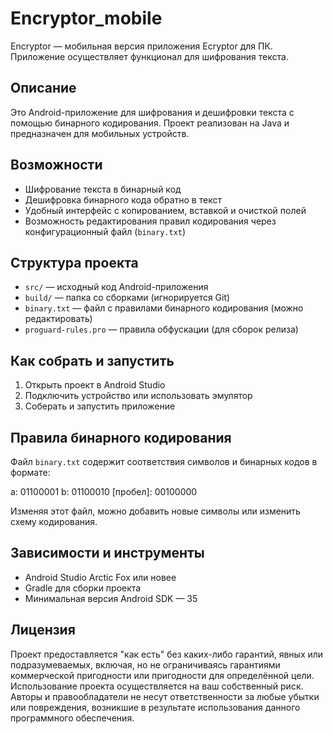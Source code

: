 # Encryptor_mobile

Encryptor — мобильная версия приложения Ecryptor для ПК.
Приложение осуществляет функционал для шифрования текста.

## Описание

Это Android-приложение для шифрования и дешифровки текста с помощью бинарного кодирования.
Проект реализован на Java и предназначен для мобильных устройств.

## Возможности

- Шифрование текста в бинарный код  
- Дешифровка бинарного кода обратно в текст  
- Удобный интерфейс с копированием, вставкой и очисткой полей  
- Возможность редактирования правил кодирования через конфигурационный файл (`binary.txt`)

## Структура проекта

- `src/` — исходный код Android-приложения  
- `build/` — папка со сборками (игнорируется Git)  
- `binary.txt` — файл с правилами бинарного кодирования (можно редактировать)  
- `proguard-rules.pro` — правила обфускации (для сборок релиза)

## Как собрать и запустить

1. Открыть проект в Android Studio  
2. Подключить устройство или использовать эмулятор  
3. Соберать и запустить приложение

## Правила бинарного кодирования

Файл `binary.txt` содержит соответствия символов и бинарных кодов в формате:

a: 01100001
b: 01100010
[пробел]: 00100000

Изменяя этот файл, можно добавить новые символы или изменить схему кодирования.

## Зависимости и инструменты

- Android Studio Arctic Fox или новее  
- Gradle для сборки проекта  
- Минимальная версия Android SDK — 35

## Лицензия

Проект предоставляется "как есть" без каких-либо гарантий, явных или подразумеваемых, включая, но не ограничиваясь гарантиями коммерческой пригодности или пригодности для определённой цели.
Использование проекта осуществляется на ваш собственный риск. Авторы и правообладатели не несут ответственности за любые убытки или повреждения, возникшие в результате использования данного программного обеспечения.

